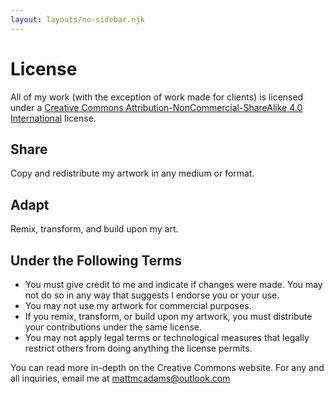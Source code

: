```yaml
---
layout: layouts/no-sidebar.njk
---
```


# License

All of my work (with the exception of work made for clients) is licensed under a [Creative Commons Attribution-NonCommercial-ShareAlike 4.0 International](https://creativecommons.org/licenses/by-nc-sa/4.0/) license.

## Share

Copy and redistribute my artwork in any medium or format.

## Adapt

Remix, transform, and build upon my art.

## Under the Following Terms

- You must give credit to me and indicate if changes were made. You may not do so in any way that suggests I endorse you or your use.
- You may not use my artwork for commercial purposes.
- If you remix, transform, or build upon my artwork, you must distribute your contributions under the same license.
- You may not apply legal terms or technological measures that legally restrict others from doing anything the license permits.

You can read more in-depth on the Creative Commons website. For any and all inquiries, email me at <mattmcadams@outlook.com>
